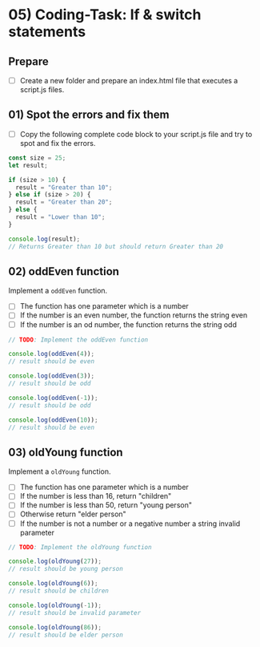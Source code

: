# 05) Coding-Task: If & switch statements

## Prepare

- [ ] Create a new folder and prepare an index.html file that executes a script.js files.

## 01) Spot the errors and fix them

- [ ] Copy the following complete code block to your script.js file and try to spot and fix the errors.

```js
const size = 25;
let result;

if (size > 10) {
  result = "Greater than 10";
} else if (size > 20) {
  result = "Greater than 20";
} else {
  result = "Lower than 10";
}

console.log(result);
// Returns Greater than 10 but should return Greater than 20
```

## 02) oddEven function

Implement a `oddEven` function.

- [ ] The function has one parameter which is a number
- [ ] If the number is an even number, the function returns the string even
- [ ] If the number is an od number, the function returns the string odd

```js
// TODO: Implement the oddEven function

console.log(oddEven(4));
// result should be even

console.log(oddEven(3));
// result should be odd

console.log(oddEven(-1));
// result should be odd

console.log(oddEven(10));
// result should be even
```

## 03) oldYoung function

Implement a `oldYoung` function.

- [ ] The function has one parameter which is a number
- [ ] If the number is less than 16, return "children"
- [ ] If the number is less than 50, return "young person"
- [ ] Otherwise return "elder person"
- [ ] If the number is not a number or a negative number a string invalid parameter

```js
// TODO: Implement the oldYoung function

console.log(oldYoung(27));
// result should be young person

console.log(oldYoung(6));
// result should be children

console.log(oldYoung(-1));
// result should be invalid parameter

console.log(oldYoung(86));
// result should be elder person
```
